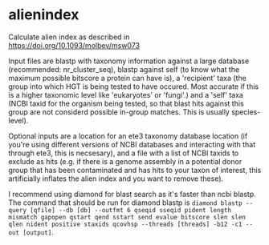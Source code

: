 # alienindex

Calculate alien index as described in https://doi.org/10.1093/molbev/msw073

Input files are blastp with taxonomy information against a large database (recommended: nr_cluster_seq), blastp against self (to know what the maximum possible bitscore a protein can have is), a 'recipient' taxa (the group into which HGT is being tested to have occured. Most accurate if this is a higher taxonomic level like 'eukaryotes' or 'fungi'.) and a 'self' taxa (NCBI taxid for the organism being tested, so that blast hits against this group are not considerd possible in-group matches. This is usually species-level).

Optional inputs are a location for an ete3 taxonomy database location (if you're using different versions of NCBI databases and interacting with that through ete3, this is necsesary), and a file with a list of NCBI taxids to exclude as hits (e.g. if there is a genome assembly in a potential donor group that has been contaminated and has hits to your taxon of interest, this artificially inflates the alien index and you want to remove these).

I recommend using diamond for blast search as it's faster than ncbi blastp. The command that should be run for diamond blastp is `diamond blastp --query [qfile] --db [db] --outfmt 6 qseqid sseqid pident length mismatch gapopen qstart qend sstart send evalue bitscore slen slen qlen nident positive staxids qcovhsp --threads [threads] -b12 -c1 --out [output]`.
